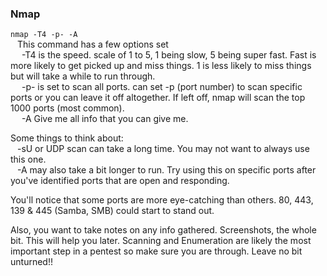 ### Nmap

`nmap -T4 -p- -A`  
&ensp;	This command has a few options set  
&ensp;&ensp;		-T4 is the speed.  scale of 1 to 5, 1 being slow, 5 being super fast.  Fast is more likely to get picked up and miss things.  1 is less likely to miss things but will take a while to run through.  
&ensp;&ensp;		-p- is set to scan all ports.  can set -p (port number) to scan specific ports or you can leave it off altogether.  If left off, nmap will scan the top 1000 ports (most common).  
&ensp;&ensp;		-A Give me all info that you can give me.  

Some things to think about:  
&ensp;	-sU or UDP scan can take a long time.  You may not want to always use this one.  
&ensp;	-A may also take a bit longer to run.  Try using this on specific ports after you've identified ports that are open and responding.  

You'll notice that some ports are more eye-catching than others.  80, 443, 139 & 445 (Samba, SMB) could start to stand out.

Also, you want to take notes on any info gathered.  Screenshots, the whole bit.  This will help you later.  Scanning and Enumeration are likely the most important step in a pentest so make sure you are through.  Leave no bit unturned!!